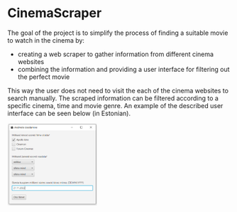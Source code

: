 # CinemaScraper

The goal of the project is to simplify the process of finding a suitable movie to watch in the cinema by:

* creating a web scraper to gather information from different cinema websites
* combining the information and providing a user interface for filtering out the perfect movie

This way the user does not need to visit the each of the cinema websites to search manually. The scraped information can be filtered according to a specific cinema, time and movie genre. An example of the described user interface can be seen below (in Estonian).

<img src="ui.PNG" width=40% height=50%>
